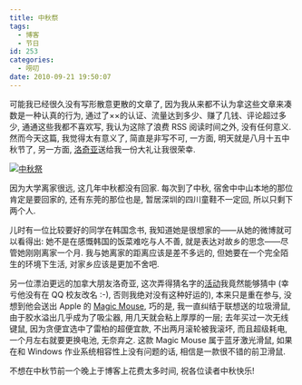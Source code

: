 ```yaml
---
title: 中秋祭
tags:
  - 博客
  - 节日
id: 253
categories:
  - 唠叨
date: 2010-09-21 19:50:07
---
```


可能我已经很久没有写形散意更散的文章了, 因为我从来都不认为拿这些文章来凑数是一种认真的行为, 通过了××的认证、流量达到多少、赚了几钱、评论超过多少, 通通这些我都不喜欢写, 我认为这除了浪费 RSS 阅读时间之外, 没有任何意义. 然而今天这篇, 我觉得太有意义了, 简直是非写不可, 一方面, 明天就是八月十五中秋节了, 另一方面, [洛奇亚](http://www.rockia.net/)送给我一份大礼让我很荣幸.

[![中秋祭](//beamnote-img.oss-cn-shanghai.aliyuncs.com/2010/mid-autumn-festival.png)](//beamnote-img.oss-cn-shanghai.aliyuncs.com/2010/mid-autumn-festival.png)<!-- more -->

因为大学离家很远, 这几年中秋都没有回家. 每次到了中秋, 宿舍中中山本地的那位肯定是要回家的, 还有东莞的那位也是, 暂居深圳的四川童鞋不一定回, 所以只剩下两个人.

儿时有一位比较要好的同学在韩国念书, 我知道她是很想家的——从她的微博就可以看得出: 她不是在感慨韩国的饭菜难吃与人不善, 就是表达对故乡的思念——尽管她刚刚离家一个月. 我与她离家的距离应该是差不多远的, 但她要在一个完全陌生的环境下生活, 对家乡应该是更加不舍吧.

另一位漂泊更远的加拿大朋友洛奇亚, 这次弄得猜名字的[活动](http://www.rockia.net/2010/09/first-blog-activity-with-prize)我竟然能够猜中 (幸亏他没有在 QQ 校友改名 :-), 否则我绝对没有这种好运的), 本来只是重在参与, 没想到他会送出 Apple 的 [Magic Mouse](http://www.apple.com.cn/store/hw_accessories_MB829/index.html), 巧的是, 我一直纠结于联想送的垃圾滑鼠, 由于胶水溢出几乎成为了吸尘器, 用几天就会粘上厚厚的一层; 去年买过一次无线键鼠, 因为贪便宜选中了雷柏的超便宜款, 不出两月滚轮被我滚坏, 而且超级耗电, 一个月左右就要更换电池, 无奈弃之. 这款 Magic Mouse 属于蓝牙激光滑鼠, 如果在和 Windows 作业系统相容性上没有问题的话, 相信是一款很不错的前卫滑鼠.

不想在中秋节前一个晚上于博客上花费太多时间, 祝各位读者中秋快乐\!
